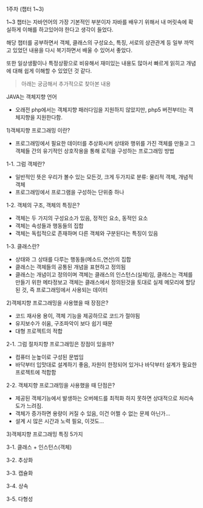 1주차 (챕터 1~3)

1~3 챕터는 자바언어의 가장 기본적인 부분이자 자바를 배우기 위해서 내 머릿속에 확실하게 이해를 하고있어야 한다고 생각이 들었다.

해당 챕터를 공부하면서 객체, 클래스의 구성요소, 특징, 서로의 상관관계 등 일부 까먹고 있었던 내용을 다시 복기하면서 배울 수 있어서 좋았다.

또한 일상생활이나 특정상황으로 비유해서 재미있는 내용도 많아서 빠르게 읽히고 개념에 대해 쉽게 이해할 수 있었던 것 같다.


> 아래는 궁금해서 추가적으로 찾아본 내용 

JAVA는 객체지향 언어
- 오래전 php에서는 객체지향 패러다임을 지원하지 않았지만, php5 버전부터는 객체지향을 지원한다함.

1)객체지향 프로그래밍 이란?
- 프로그래밍에서 필요한 데이터를 추상화시켜 상태와 행위를 가진 객체를 만들고 그 객체들 간의 유기적인 상호작용을 통해 로직을 구성하는 프로그래밍 방법 

1-1. 그럼 객체란?
- 일반적인 뜻은 우리가 볼수 있는 모든것, 크게 두가지로 분류: 물리적 객체, 개념적 객체
- 프로그래밍에서 프로그램을 구성하는 단위중 하나

1-2. 객체의 구조, 객체의 특징은?
- 객체는 두 가지의 구성요소가 있음, 정적인 요소, 동적인 요소
- 객체는 속성들과 행동들의 집합
- 객체는 독립적으로 존재하며 다른 객체와 구분된다는 특징이 있음

1-3. 클래스란?
- 상태와 그 상태를 다루는 행동들(메소드,연산)의 집합
- 클래스는 객체들의 공통된 개념을 표현하고 정의됨
- 클래스는 개념이고 정의이며 객체는 클래스의 인스턴스(실체)임, 클래스는 객체를 만들기 위한 메타정보고 객체는 클래스에서 정의된것을 토대로 실제 메모리에 할당된 것, 즉 프로그래밍에서 사용되는  데이터

2)객체지향 프로그래밍을 사용했을 때 장점은?
- 코드 재사용 용이, 객체 기능을 제공하므로 코드가 절야됨
- 유지보수가 쉬움, 구조파악이 보다 쉽기 때문
- 대형 프로젝트의 적합

2-1. 그럼 절차지향 프로그래밍은 장점이 있을까?
- 컴퓨터 눈높이로 구성된 문법임
- 바닥부터 입맛대로 설계하기 좋음, 자원이 한정되어 있거나 바닥부터 설계가 필요한 프로젝트에 적합함

2-2. 객체지향 프로그래밍을 사용했을 때 단점은?
- 제공된 객체기능에서 발생하는 오버헤드를 최적화 하지 못하면 상대적으로 처리속도가 느려짐.
- 객체가 증가하면 용량이 커질 수 있음, 이건 어쩔 수 없는 문제 아닌가...
- 설계 시 많은 시간과 노력 필요, 이것도...

3)객체지향 프로그래밍 특징 5가지

3-1. 클래스 + 인스턴스(객체)

3-2. 추상화

3-3. 캡슐화

3-4. 상속

3-5. 다형성

